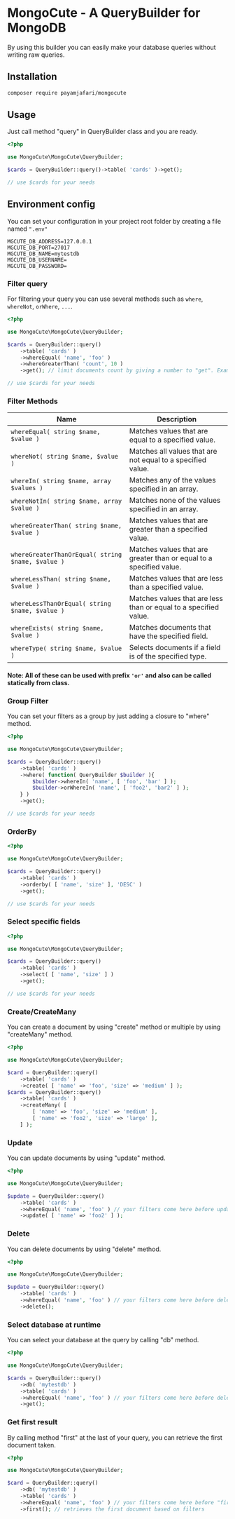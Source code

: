 # MongoCute - A QueryBuilder for MongoDB

By using this builder you can easily make your database queries without writing raw queries.

## Installation

```bash
composer require payamjafari/mongocute
```

## Usage

Just call method "query" in QueryBuilder class and you are ready.

```php
<?php

use MongoCute\MongoCute\QueryBuilder;

$cards = QueryBuilder::query()->table( 'cards' )->get();

// use $cards for your needs
```

## Environment config

You can set your configuration in your project root folder by creating a file named `".env"`
```dotenv
MGCUTE_DB_ADDRESS=127.0.0.1
MGCUTE_DB_PORT=27017
MGCUTE_DB_NAME=mytestdb
MGCUTE_DB_USERNAME=
MGCUTE_DB_PASSWORD=
```

### Filter query

For filtering your query you can use several methods such as `where`, `whereNot`, `orWhere`, `...`.

```php
<?php

use MongoCute\MongoCute\QueryBuilder;

$cards = QueryBuilder::query()
    ->table( 'cards' )
    ->whereEqual( 'name', 'foo' )
    ->whereGreaterThan( 'count', 10 )
    ->get(); // limit documents count by giving a number to "get". Example: get(10);

// use $cards for your needs
```

### Filter Methods

Name | Description
--- | ---
`whereEqual( string $name, $value )` | Matches values that are equal to a specified value.
`whereNot( string $name, $value )` | Matches all values that are not equal to a specified value.
`whereIn( string $name, array $values )` | Matches any of the values specified in an array.
`whereNotIn( string $name, array $value )` | Matches none of the values specified in an array.
`whereGreaterThan( string $name, $value )` | Matches values that are greater than a specified value.
`whereGreaterThanOrEqual( string $name, $value )` | Matches values that are greater than or equal to a specified value.
`whereLessThan( string $name, $value )` | Matches values that are less than a specified value.
`whereLessThanOrEqual( string $name, $value )` | Matches values that are less than or equal to a specified value.
`whereExists( string $name, $value )` | Matches documents that have the specified field.
`whereType( string $name, $value )` | Selects documents if a field is of the specified type.

#### Note: All of these can be used with prefix `'or'` and also can be called statically from class.

### Group Filter

You can set your filters as a group by just adding a closure to "where" method.

```php
<?php

use MongoCute\MongoCute\QueryBuilder;

$cards = QueryBuilder::query()
    ->table( 'cards' )
    ->where( function( QueryBuilder $builder ){
        $builder->whereIn( 'name', [ 'foo', 'bar' ] );
        $builder->orWhereIn( 'name', [ 'foo2', 'bar2' ] );
    } )
    ->get();

// use $cards for your needs
```

### OrderBy

```php
<?php

use MongoCute\MongoCute\QueryBuilder;

$cards = QueryBuilder::query()
    ->table( 'cards' )
    ->orderby( [ 'name', 'size' ], 'DESC' )
    ->get();

// use $cards for your needs
```

### Select specific fields

```php
<?php

use MongoCute\MongoCute\QueryBuilder;

$cards = QueryBuilder::query()
    ->table( 'cards' )
    ->select( [ 'name', 'size' ] )
    ->get();

// use $cards for your needs
```

### Create/CreateMany

You can create a document by using "create" method or multiple by using "createMany" method.

```php
<?php

use MongoCute\MongoCute\QueryBuilder;

$card = QueryBuilder::query()
    ->table( 'cards' )
    ->create( [ 'name' => 'foo', 'size' => 'medium' ] );
$cards = QueryBuilder::query()
    ->table( 'cards' )
    ->createMany( [
        [ 'name' => 'foo', 'size' => 'medium' ],
        [ 'name' => 'foo2', 'size' => 'large' ],
    ] );
```

### Update

You can update documents by using "update" method.

```php
<?php

use MongoCute\MongoCute\QueryBuilder;

$update = QueryBuilder::query()
    ->table( 'cards' )
    ->whereEqual( 'name', 'foo' ) // your filters come here before update
    ->update( [ 'name' => 'foo2' ] );
```

### Delete

You can delete documents by using "delete" method.

```php
<?php

use MongoCute\MongoCute\QueryBuilder;

$update = QueryBuilder::query()
    ->table( 'cards' )
    ->whereEqual( 'name', 'foo' ) // your filters come here before delete
    ->delete();
```

### Select database at runtime

You can select your database at the query by calling "db" method.

```php
<?php

use MongoCute\MongoCute\QueryBuilder;

$cards = QueryBuilder::query()
    ->db( 'mytestdb' )
    ->table( 'cards' )
    ->whereEqual( 'name', 'foo' ) // your filters come here before delete
    ->get();
```

### Get first result

By calling method "first" at the last of your query, you can retrieve the first document taken.

```php
<?php

use MongoCute\MongoCute\QueryBuilder;

$card = QueryBuilder::query()
    ->db( 'mytestdb' )
    ->table( 'cards' )
    ->whereEqual( 'name', 'foo' ) // your filters come here before "first"
    ->first(); // retrieves the first document based on filters
```